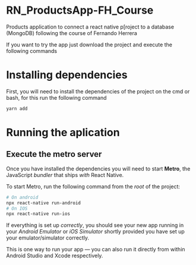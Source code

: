 # RN_ProductsApp-FH_Course

Products application to connect a react native p[roject to a database (MongoDB) following the course of Fernando Herrera

If you want to try the app just download the project and execute the following commands

# Installing dependencies

First, you will need to install the dependencies of the project on the cmd or bash, for this run the following command

```bash
yarn add
```

# Running the aplication

## Execute the metro server

Once you have installed the dependencies you will need to start **Metro**, the JavaScript _bundler_ that ships _with_ React Native.

To start Metro, run the following command from the _root_ of the project:

```bash
# On android
npx react-native run-android
# On IOS
npx react-native run-ios
```

If everything is set up _correctly_, you should see your new app running in your _Android Emulator_ or _iOS Simulator_ shortly provided you have set up your emulator/simulator correctly.

This is one way to run your app — you can also run it directly from within Android Studio and Xcode respectively.
